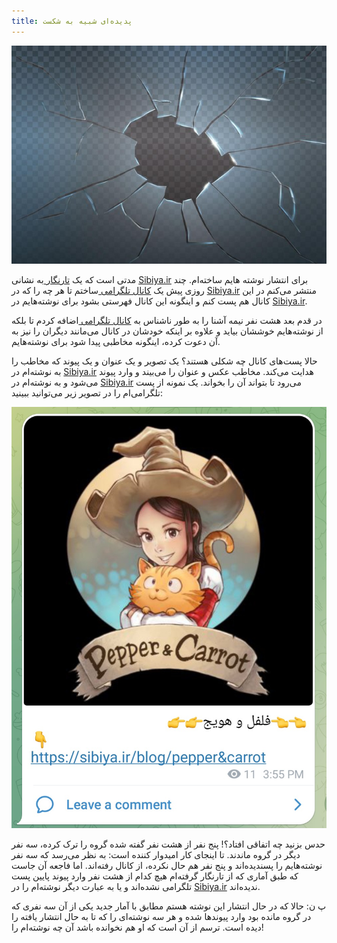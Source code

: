 ```yaml
---
title: پدیده‌ای شبیه به شکست
---
```

![شکست](padide_I_shabih_be_shekast.jpg?classes=center)

مدتی است که یک 
[تارنگار ](https://Sibiya.ir)
 به نشانی 
[Sibiya.ir](https://Sibiya.ir)
برای انتشار نوشته هایم ساخته‌ام.
چند روزی پیش یک
[کانال تلگرامی ](https://t.me/Sibiya_ir)
ساختم تا هر چه را که در 
[Sibiya.ir](https://Sibiya.ir)
منتشر می‌کنم در این کانال هم پست کنم و اینگونه این کانال فهرستی بشود برای نوشته‌هایم در
[Sibiya.ir](https://Sibiya.ir).

در قدم بعد هشت نفر نیمه ‌آشنا را به طور ناشناس به 
[کانال تلگرامی ](https://t.me/Sibiya_ir)
اضافه کردم تا بلکه از نوشته‌هایم خوششان بیاید و علاوه بر اینکه خودشان در کانال می‌مانند دیگران را نیز به آن دعوت کرده، اینگونه مخاطبی پیدا شود برای نوشته‌هایم. 

حالا پست‌های کانال چه شکلی هستند؟ یک تصویر و یک عنوان و یک پیوند که مخاطب را به نوشته‌ام در 
[Sibiya.ir](https://Sibiya.ir)
هدایت می‌کند. مخاطب عکس و عنوان را می‌بیند و وارد پیوند می‌شود و به نوشته‌ام در 
[Sibiya.ir](https://Sibiya.ir)
می‌رود تا بتواند آن را بخواند. یک نمونه‌ از پست تلگرامی‌ام را در تصویر زیر می‌توانید ببینید:

![نمونه‌ای از یک پست تلگرامی](post_example.jpg?classes=center)

حدس بزنید چه اتفاقی افتاد؟! پنج نفر از هشت نفر گفته شده گروه را ترک کرده، سه نفر دیگر در گروه ماندند. تا اینجای کار امیدوار کننده است: به نظر می‌رسد که سه نفر نوشته‌هایم را پسندیده‌اند و پنج نفر هم حال نکرده‌، از کانال رفته‌اند. اما فاجعه آن جاست که طبق آماری که از تارنگار گرفته‌ام هیچ کدام از هشت نفر وارد پیوند پایین پست تلگرامی نشده‌اند و یا به عبارت دیگر نوشته‌ام را در
[Sibiya.ir](https://Sibiya.ir)
ندیده‌اند.

پ ن: حالا که در حال  انتشار این نوشته هستم مطابق با آمار جدید یکی از آن سه نفری که در گروه مانده بود وارد پیوندها شده و هر سه نوشته‌ای را که تا به حال انتشار یافته را دیده است. ترسم از آن است که او هم نخوانده باشد آن چه نوشته‌ام را!

